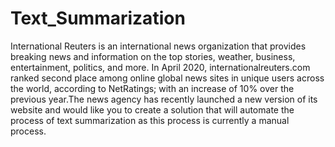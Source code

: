 # Text_Summarization

International Reuters is an international news organization that provides breaking news and information on the top stories, weather, business, entertainment, politics, and more. In April 2020, internationalreuters.com ranked second place among online global news sites in unique users across the world, according to NetRatings; with an increase of 10% over the previous year.The news agency has recently launched a new version of its website and would like you to create a solution that will automate the process of text summarization as this process is currently a manual process.
